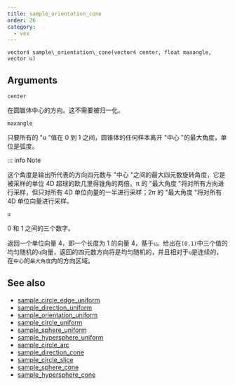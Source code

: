 ```yaml
---
title: sample_orientation_cone
order: 26
category:
  - vex
---
```


`vector4 sample\_orientation\_cone(vector4 center, float maxangle, vector u)`

## Arguments

`center`

在圆锥体中心的方向。这不需要被归一化。

`maxangle`

只要所有的 "u "值在 0 到 1 之间，圆锥体的任何样本离开 "中心 "的最大角度，单位是弧度。

::: info Note

这个角度是输出所代表的方向四元数与 "中心 "之间的最大四元数旋转角度，它是被采样的单位 4D 超球的欧几里得锥角的两倍。π 的 "最大角度 "将对所有方向进行采样，但只对所有 4D 单位向量的一半进行采样；2π 的 "最大角度 "将对所有 4D 单位向量进行采样。

`u`

0 和 1 之间的三个数字。

返回一个单位向量 4，即一个长度为 1 的向量 4，基于`u`。给出在`[0,1)`中三个值的均匀随机的`u`向量，返回的四元数方向将是均匀随机的，并且相对于`u`是连续的，在`中心`的`最大角度`内的方向区域。

## See also

- [sample_circle_edge_uniform](sample_circle_edge_uniform.html)
- [sample_direction_uniform](sample_direction_uniform.html)
- [sample_orientation_uniform](sample_orientation_uniform.html)
- [sample_circle_uniform](sample_circle_uniform.html)
- [sample_sphere_uniform](sample_sphere_uniform.html)
- [sample_hypersphere_uniform](sample_hypersphere_uniform.html)
- [sample_circle_arc](sample_circle_arc.html)
- [sample_direction_cone](sample_direction_cone.html)
- [sample_circle_slice](sample_circle_slice.html)
- [sample_sphere_cone](sample_sphere_cone.html)
- [sample_hypersphere_cone](sample_hypersphere_cone.html)

